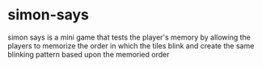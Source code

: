 # simon-says
simon says is a mini game that tests the player's memory by allowing the players to memorize the order in which the tiles blink and create the same blinking pattern based upon the memoried order
